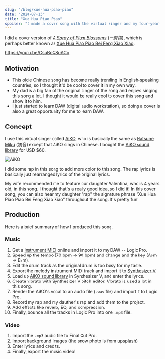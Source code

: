 ```yaml
---
slug: "/blog/xue-hua-piao-piao"
date: "2020-07-13"
title: "Xue Hua Piao Piao"
spoiler: "I made a cover song with the virtual singer and my four-year-old daughter."
---
```


I did a cover version of [_A Spray of Plum Blossoms_](https://en.wikipedia.org/wiki/A_Spray_of_Plum_Blossoms) (_一剪梅_), which is perhaps better known as [Xue Hua Piao Piao Bei Feng Xiao Xiao](https://www.urbandictionary.com/define.php?term=xue%20hua%20piao%20piao%20bei%20feng%20xiao%20xiao).

https://youtu.be/CsuBcQ8uACo

## Motivation

- This oldie Chinese song has become really trending in English-speaking countries, so I thought it'd be cool to cover it in my own way.
- My dad is a big fan of the original singer of the song and enjoys singing this song a lot. I thought it would be really cool to cover this song and show it to him.
- I just started to learn DAW (digital audio workstation), so doing a cover is also a great opportunity for me to learn DAW.

## Concept

I use this virtual singer called [AiKO](https://synthv.fandom.com/wiki/AiKO), who is basically the same as [Hatsune Miku](https://en.wikipedia.org/wiki/Hatsune_Miku) (初音) except that AiKO sings in Chinese. I bought the [AiKO sound library](https://www.anicute.com/product/8d45e4f7-58c7-455f-b0ab-d280524021f1) for USD \$60.

![AiKO](./aiko.png)

I did some rap in this song to add more color to this song. The rap lyrics is basically just rearranged lyrics of the original lyrics.

My wife recommended me to feature our daughter Valentina, who is 4 years old, in this song. I thought that's a really good idea, so I did it! In this cover song, you can also hear my daughter "rap" the signature phrase "Xue Hua Piao Piao Bei Feng Xiao Xiao" throughout the song. It's pretty fun!

## Production

Here is a brief summary of how I produced this song.

### Music

1. Get a [instrument MIDI](https://www.midishow.com/tool/mididy?id=42526) online and import it to my DAW -- Logic Pro.
1. Speed up the tempo (70 bpm => 90 bpm) and change and the key (A♭m => E♭m).
1. Edit the drum track as the original drum is too busy for my taste.
1. Export the melody instrument MIDI track and import it to [Synthesizer V](https://dreamtonics.com/synthesizerv-gen1/en/).
1. Load up [AiKO sound library](https://www.anicute.com/product/8d45e4f7-58c7-455f-b0ab-d280524021f1) in Synthesizer V, and enter the lyrics.
1. Create vibrato with Synthesizer V pitch editor. Vibrato is used a lot in this song.
1. Render the AiKO's vocal to an audio file (`.wav` file) and import it to Logic Pro.
1. Record my rap and my dauther's rap and add them to the project.
1. Add effects like reverb, EQ, and compression.
1. Finally, bounce all the tracks in Logic Pro into one `.mp3` file.

### Video

1. Import the `.mp3` audio file to Final Cut Pro.
1. Import background images (the snow photo is from [upsplash](https://unsplash.com/)).
1. Enter lyrics and credits.
1. Finally, export the music video!
